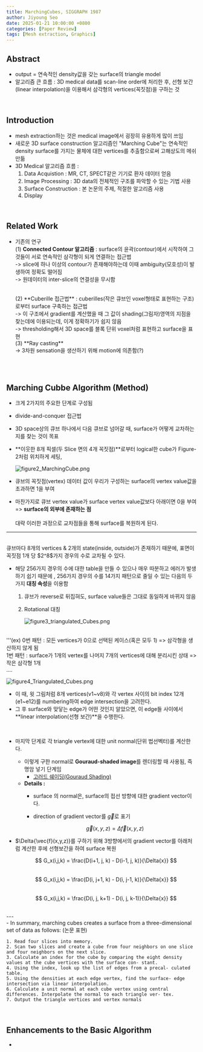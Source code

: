 ```yaml
---
title: MarchingCubes, SIGGRAPH 1987
author: Jiyoung Seo
date: 2025-01-21 10:00:00 +0800
categories: [Paper Review]
tags: [Mesh extraction, Graphics]
---
```


<script type="text/javascript">
  MathJax = {
    tex: {
      inlineMath: [['$', '$'], ['\\(', '\\)']]
    }
  };
</script>
<script type="text/javascript" src="https://cdn.jsdelivr.net/npm/mathjax@3/es5/tex-mml-chtml.js"></script>


## Abstract
- output = 연속적인 density값을 갖는 surface의 triangle model
- 알고리즘 큰 흐름 : 3D medical data를 scan-line order에 처리한 후, 선형 보간(linear interpolation)을 이용해서 삼각형의 vertices(꼭짓점)을 구하는 것

<br>

## Introduction
  - mesh extraction하는 것은 medical image에서 굉장히 유용하게 많이 쓰임
  - 새로운 3D surface construction 알고리즘인 "Marching Cube"는 연속적인 density surface를 가지는 물체에 대한 vertices를 추출함으로써 고해상도의 메쉬 만듦
  - 3D Medical 알고리즘 흐름 : 
    1. Data Acquistion
      : MR, CT, SPECT같은 기기로 환자 데이터 얻음
    2. Image Processing
      : 3D data의 전체적인 구조를 파악할 수 있는 기법 사용
    3. Surface Construction
      : 본 논문의 주제, 적절한 알고리즘 사용
    4. Display

<br>

## Related Work
- 기존의 연구 
  <br>
  (1) **Connected Contour 알고리즘** : surface의 윤곽(contour)에서 시작하여 그것들이 서로 연속적인 삼각형이 되게 연결하는 접근법 <br>
    -> slice에 하나 이상의 contour가 존재해야하는데 이때 ambiguity(모호성)이 발생하여 정확도 떨어짐 <br>
    -> 원데이터의 inter-slice의 연결성을 무시함
    
  <br>
  (2) **Cuberille 접근법** : cuberilles(작은 큐브인 voxel형태로 표현하는 구조)로부터 surface 구축하는 접근법 <br>
    -> 이 구조에서 gradient를 계산했을 때 그 값이 shading(그림자)영역의 지점을 찾는데에 이용되는데, 이게 정확하기가 쉽지 않음 <br>
    -> thresholding해서 3D space를 블록 단위 voxel처럼 표현하고 surface을 표현

  <br>
  (3) **Ray casting** <br>
    -> 3차원 sensation을 생산하기 위해 motion에 의존함(?) 
  
<br> <br/>

## Marching Cubbe Algorithm (Method)
 - 크게 2가지의 주요한 단계로 구성됨
  - divide-and-conquer 접근법
  - 3D space상의 큐브 하나에서 다음 큐브로 넘어갈 때, surface가 어떻게 교차하는지를 찾는 것이 목표
  - **이웃한 8개 픽셀(두 Slice 면의 4개 꼭짓점)**로부터 logical한 cube가 Figure-2처럼 위치하게 세팅,
    
    ![figure2_MarchingCube.png](assets/img/posts_storage/MarchingCube/figure2.png)
  
  - 큐브의 꼭짓점(vertex) 데이터 값이 우리가 구성하는 surface의 vertex value값을 초과하면 1을 부여 
  - 마찬가지로 큐브 vertex value가 surface vertex value값보다 아래이면 0을 부여
    => **surface의 외부에 존재하는 점**
    <br><br/> 대략 이러한 과정으로 교차점들을 통해 surface를 복원하게 된다. <br>

---
<br>
큐브마다 8개의 vertices & 2개의 state(inside, outside)가 존재하기 때문에, 표면이 꼭짓점 1개 당 $2^8$가지 경우의 수로 교차될 수 있다.
<br>

- 해당 256가지 경우의 수에 대한 table을 만들 수 있으나 매우 따분하고 에러가 발생하기 쉽기 때문에 , 256가지 경우의 수를 14가지 패턴으로 줄일 수 있는 다음의 두 가지 **대칭 속성**을 이용함
  1. 큐브가 reverse로 뒤집혀도, surface value들은 그대로 동일하게 바뀌지 않음
  2. Rotational 대칭
   
      ![figure3_triangulated_Cubes.png](assets/img/posts_storage/MarchingCube/figure3.png)

<br>
    '''(ex) 0번 패턴 : 모든 vertices가 0으로 선택된 케이스(혹은 모두 1) => 삼각형을 생산하지 않게 됨 <br>
         1번 패턴 : surface가 1개의 vertex를 나머지 7개의 vertices에 대해 분리시킨 상태 => 작은 삼각형 1개 <br> 
         ....
        

   ![figure4_Triangulated_Cubes.png](assets/img/posts_storage/MarchingCube/figure4.png)

- 이 때, 윗 그림처럼 8개 vertices(v1~v8)와 각 vertex 사이의 bit index 12개(e1~e12)를 numbering하여 edge intersection을 고려한다.
- 그 후 surface와 맞닿는 edge가 어떤 것인지 알았으면, 이 edge들 사이에서 **linear interpolation(선형 보간)**을 수행한다.

<br>

- 마지막 단계로 각 triangle vertex에 대한 unit normal(단위 법선벡터)를 계산한다.
  - 이렇게 구한 normal로 **Gouraud-shaded image**를 렌더링할 때 사용됨, 즉 명암 넣기 단계임
    - [고러드 쉐이딩(Gouraud Shading)](https://chicken2beef.tistory.com/30)
  - **Details :**
    - surface 의 normal은, surface의 접선 방향에 대한 gradient vector이다.
    - direction of gradient vector를 $\vec{g}$로 표기
  
      $$
      \vec{g}(x,y,z) = \Delta{\vec{f}(x, y,z)}
      $$

- $\Delta{\vec{f}(x,y,z)}를 구하기 위해 3방향에서의 gradient vector를 아래처럼 계산한 후에 선형보간을 하여 surface 복원
  
    $$ G_x(i,j,k) = \frac{D(i+1, j, k) - D(i-1, j, k)}{\Delta{x}} $$ 
    <br>
    $$ G_x(i,j,k) = \frac{D(i, j+1, k) - D(i, j-1, k)}{\Delta{x}} $$
    <br>
    $$ G_x(i,j,k) = \frac{D(i, j, k+1) - D(i, j, k-1)}{\Delta{x}} $$
    
<br>
---
<br>
- In summary, marching cubes creates a surface from a three-dimensional set of data as follows: (논문 표현)

    1. Read four slices into memory.
    2. Scan two slices and create a cube from four neighbors on one slice and four neighbors on the next slice.
    3. Calculate an index for the cube by comparing the eight density values at the cube vertices with the surface con- stant.
    4. Using the index, look up the list of edges from a precal- culated table.
    5. Using the densities at each edge vertex, find the surface- edge intersection via linear interpolation.
    6. Calculate a unit normal at each cube vertex using central differences. Interpolate the normal to each triangle ver- tex.
    7. Output the triangle vertices and vertex normals


<br>

## Enhancements to the Basic Algorithm
- 
